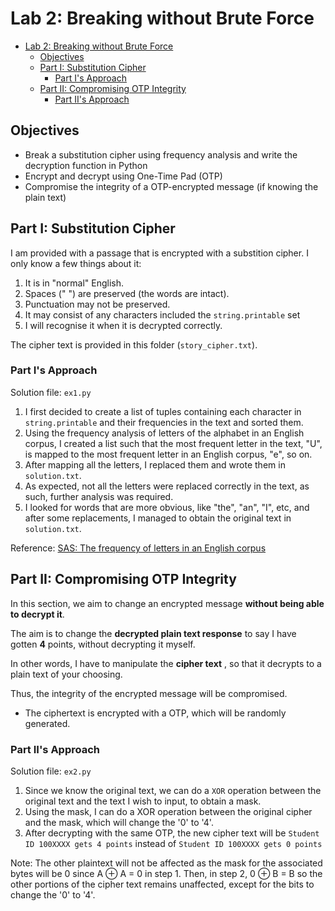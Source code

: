 # Lab 2: Breaking without Brute Force

- [Lab 2: Breaking without Brute Force](#lab-2-breaking-without-brute-force)
  - [Objectives](#objectives)
  - [Part I: Substitution Cipher](#part-i-substitution-cipher)
    - [Part I's Approach](#part-is-approach)
  - [Part II: Compromising OTP Integrity](#part-ii-compromising-otp-integrity)
    - [Part II's Approach](#part-iis-approach)

## Objectives

* Break a substitution cipher using frequency analysis and write the decryption function in Python
* Encrypt and decrypt using One-Time Pad (OTP)
* Compromise the integrity of a OTP-encrypted message (if knowing the plain text)

## Part I: Substitution Cipher

I am provided with a passage that is encrypted with a substition cipher. I only know a few things about it:

1. It is in "normal" English.
2. Spaces (" ") are preserved (the words are intact).
3. Punctuation may not be preserved.
4. It may consist of any characters included the `string.printable` set
5. I will recognise it when it is decrypted correctly.

The cipher text is provided in this folder (`story_cipher.txt`).

### Part I's Approach

Solution file: `ex1.py`

1. I first decided to create a list of tuples containing each character in `string.printable` and their frequencies in the text and sorted them.
2. Using the frequency analysis of letters of the alphabet in an English corpus, I created a list such that the most frequent letter in the text, "U", is mapped to the most frequent letter in an English corpus, "e", so on.
3. After mapping all the letters, I replaced them and wrote them in `solution.txt`.
4. As expected, not all the letters were replaced correctly in the text, as such, further analysis was required.
5. I looked for words that are more obvious, like "the", "an", "I", etc, and after some replacements, I managed to obtain the original text in `solution.txt`.

Reference: [SAS: The frequency of letters in an English corpus](https://blogs.sas.com/content/iml/2014/09/19/frequency-of-letters.html)

## Part II: Compromising OTP Integrity

In this section, we aim to change an encrypted message **without being able to decrypt it**. 

The aim is to change the **decrypted plain text response** to say I have gotten **4** points, without decrypting it myself. 

In other words, I have to manipulate the **cipher text** , so that it decrypts to a plain text of your choosing.

Thus, the integrity of the encrypted message will be compromised. 

* The ciphertext is encrypted with a OTP, which will be randomly generated. 

### Part II's Approach

Solution file: `ex2.py`

1. Since we know the original text, we can do a `XOR` operation between the original text and the text I wish to input, to obtain a mask.
2. Using the mask, I can do a XOR operation between the original cipher and the mask, which will change the '0' to '4'.
3. After decrypting with the same OTP, the new cipher text will be `Student ID 100XXXX gets 4 points` instead of `Student ID 100XXXX gets 0 points`

Note: The other plaintext will not be affected as the mask for the associated bytes will be 0 since A &oplus; A = 0 in step 1. Then, in step 2, 0 &oplus; B = B so the other portions of the cipher text remains unaffected, except for the bits to change the '0' to '4'.